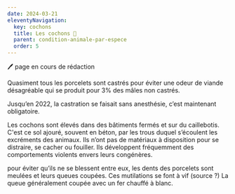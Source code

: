 ```yaml
---
date: 2024-03-21
eleventyNavigation:
  key: cochons
  title: Les cochons 🐖
  parent: condition-animale-par-espece
  order: 5
---
```


🖊️ page en cours de rédaction

Quasiment tous les porcelets sont castrés pour éviter une odeur de viande désagréable qui se produit pour 3% des mâles non castrés.

Jusqu’en 2022, la castration se faisait sans anesthésie, c’est maintenant obligatoire.

Les cochons sont élevés dans des bâtiments fermés et sur du caillebotis.
C'est ce sol ajouré, souvent en béton, par les trous duquel s’écoulent les excréments des animaux.
Ils n’ont pas de matériaux à disposition pour se distraire, se cacher ou fouiller.
Ils développent fréquemment des comportements violents envers leurs congénères.

pour éviter qu’ils ne se blessent entre eux, les dents des porcelets sont meulées et leurs queues coupées.
Ces mutilations se font à vif (source ?)
La queue généralement coupée avec un fer chauffé à blanc.
